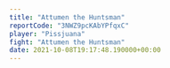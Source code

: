 ```yaml
---
title: "Attumen the Huntsman"
reportCode: "3NWZ9pcKAbYPfqxC"
player: "Pissjuana"
fight: "Attumen the Huntsman"
date: 2021-10-08T19:17:48.190000+00:00
---
```

